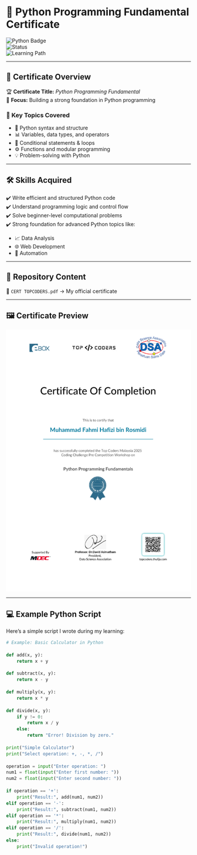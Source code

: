 # 📜 Python Programming Fundamental Certificate  

![Python Badge](https://img.shields.io/badge/Python-3.x-blue?logo=python&logoColor=white)  
![Status](https://img.shields.io/badge/Status-Completed-success?style=flat&logo=github)  
![Learning Path](https://img.shields.io/badge/Learning%20Path-Programming%20Fundamentals-orange)  

---

## 🎯 Certificate Overview  
🏆 **Certificate Title:** *Python Programming Fundamental*  
📌 **Focus:** Building a strong foundation in Python programming  

### 🔑 Key Topics Covered  
- 🐍 Python syntax and structure  
- 📊 Variables, data types, and operators  
- 🔄 Conditional statements & loops  
- ⚙️ Functions and modular programming  
- 💡 Problem-solving with Python  

---

## 🛠 Skills Acquired  
✔️ Write efficient and structured Python code  
✔️ Understand programming logic and control flow  
✔️ Solve beginner-level computational problems  
✔️ Strong foundation for advanced Python topics like:  
   - 📈 Data Analysis  
   - 🌐 Web Development  
   - 🤖 Automation  

---

## 📂 Repository Content  
📄 `CERT TOPCODERS.pdf` → My official certificate  

---

## 🖼 Certificate Preview  
![Certificate](cert.png)

---
## 💻 Example Python Script  

Here’s a simple script I wrote during my learning:  

```python
# Example: Basic Calculator in Python

def add(x, y):
    return x + y

def subtract(x, y):
    return x - y

def multiply(x, y):
    return x * y

def divide(x, y):
    if y != 0:
        return x / y
    else:
        return "Error! Division by zero."

print("Simple Calculator")
print("Select operation: +, -, *, /")

operation = input("Enter operation: ")
num1 = float(input("Enter first number: "))
num2 = float(input("Enter second number: "))

if operation == '+':
    print("Result:", add(num1, num2))
elif operation == '-':
    print("Result:", subtract(num1, num2))
elif operation == '*':
    print("Result:", multiply(num1, num2))
elif operation == '/':
    print("Result:", divide(num1, num2))
else:
    print("Invalid operation!")
